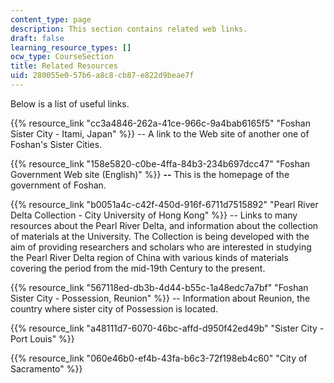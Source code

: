 ```yaml
---
content_type: page
description: This section contains related web links.
draft: false
learning_resource_types: []
ocw_type: CourseSection
title: Related Resources
uid: 280055e0-57b6-a8c8-cb87-e822d9beae7f
---
```

Below is a list of useful links.

{{% resource_link "cc3a4846-262a-41ce-966c-9a4bab6165f5" "Foshan Sister City - Itami, Japan" %}} -- A link to the Web site of another one of Foshan's Sister Cities.

{{% resource_link "158e5820-c0be-4ffa-84b3-234b697dcc47" "Foshan Government Web site (English)" %}} **\--** This is the homepage of the government of Foshan.

{{% resource_link "b0051a4c-c42f-450d-916f-6711d7515892" "Pearl River Delta Collection - City University of Hong Kong" %}} -- Links to many resources about the Pearl River Delta, and information about the collection of materials at the University. The Collection is being developed with the aim of providing researchers and scholars who are interested in studying the Pearl River Delta region of China with various kinds of materials covering the period from the mid-19th Century to the present.

{{% resource_link "567118ed-db3b-4d44-b55c-1a48edc7a7bf" "Foshan Sister City - Possession, Reunion" %}} -- Information about Reunion, the country where sister city of Possession is located.

{{% resource_link "a48111d7-6070-46bc-affd-d950f42ed49b" "Sister City - Port Louis" %}}

{{% resource_link "060e46b0-ef4b-43fa-b6c3-72f198eb4c60" "City of Sacramento" %}}